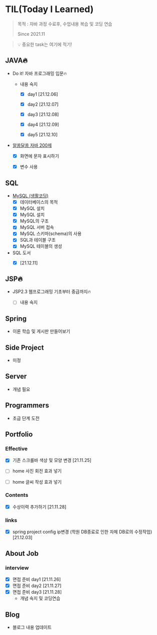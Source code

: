 # TIL(Today I Learned)

> 목적 : 자바 과정 수료후, 수업내용 복습 및 코딩 연습
>
> Since 2021.11

> 💡 중요한 task는 여기에 적기!

## JAVA🔥

- Do it! 자바 프로그래밍 입문🔥

  - 내용 숙지
    - [x] day1 [21.12.06]
    - [x] day2 [21.12.07]
    - [x] day3 [21.12.08]
    - [x] day4 [21.12.09]
    - [x] day5 [21.12.10]

  

- [알쏭달쏭 자바 200제](https://github.com/kwonohsun12/TIL/blob/c2a4de1450b698066b5d9f60fc467cd67d27fffe/JAVA/%EC%95%8C%EC%8F%AD%EB%8B%AC%EC%8F%AD%20%EC%9E%90%EB%B0%94%20200%EC%A0%9C.md)
  
  - [x] 화면에 문자 표시하기
  - [x] 변수 사용



## SQL

- [MySQL (생활코딩)](https://github.com/kwonohsun12/TIL/blob/95cba3cb6cb8faef949f18eaaaac5196f7331992/SQL/MySQL/%EC%83%9D%ED%99%9C%EC%BD%94%EB%94%A9.md)
  - [x] 데이터베이스의 목적
  - [x] MySQL 설치
  - [x] MySQL 설치
  - [x] MySQL의 구조
  - [x] MySQL 서버 접속
  - [x] MySQL 스키마(schema)의 사용
  - [x] SQL과 테이블 구조
  - [x] MySQL 테이블의 생성
- SQL 도서
  - [x] [21.12.11]




## JSP🔥

- JSP2.3 웹프로그래밍 기초부터 중급까지🔥

  - [ ] 내용 숙지

    

## Spring

- 이론 학습 및 게시판 만들어보기



## Side Project

- 미정



## Server

- 개념 필요



## Programmers

- 초급 단계 도전



## Portfolio

### Effective

- [x] 기존 스크롤바 색상 및 모양 변경 [21.11.25]

- [ ] home 사진 회전 효과 넣기

- [ ] home 글씨 작성 효과 넣기

   

### Contents

- [x] 수상이력 추가하기 [21.11.28]



### links

- [x] spring project config ip변경 (학원 DB종료로 인한 자체 DB로의 수정작업) [21.12.03]



## About Job

### interview

- [x] 면접 준비 day1 [21.11.26]
- [x] 면접 준비 day2 [21.11.27]
- [x] 면접 준비 day3 [21.11.28]
  - 개념 숙지 및 코딩연습



## Blog

- 블로그 내용 업데이트
